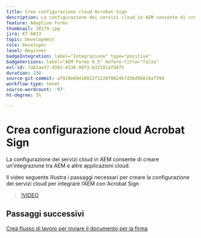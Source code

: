 ```yaml
---
title: Crea configurazione cloud Acrobat Sign
description: La configurazione dei servizi cloud in AEM consente di creare un’integrazione tra AEM e altre applicazioni cloud. Il video seguente illustra i passaggi necessari per creare la configurazione dei servizi cloud per integrare l’AEM con Acrobat Sign.
feature: Adaptive Forms
thumbnail: 38179.jpg
jira: KT-6033
topic: Development
role: Developer
level: Beginner
badgeIntegration: label="Integrazione" type="positive"
badgeVersions: label="AEM Forms 6.5" before-title="false"
exl-id: 7a62ae37-d391-4136-99f3-b32181afd475
duration: 230
source-git-commit: af928e60410022f12207082467d3bd9b818af59d
workflow-type: tm+mt
source-wordcount: '97'
ht-degree: 3%

---
```


# Crea configurazione cloud Acrobat Sign

La configurazione dei servizi cloud in AEM consente di creare un’integrazione tra AEM e altre applicazioni cloud.

Il video seguente illustra i passaggi necessari per creare la configurazione dei servizi cloud per integrare l’AEM con Acrobat Sign

>[!VIDEO](https://video.tv.adobe.com/v/38179?quality=12&learn=on)

## Passaggi successivi

[Crea flusso di lavoro per inviare il documento per la firma](./create-workflow-to-send-document-for-signing.md)
